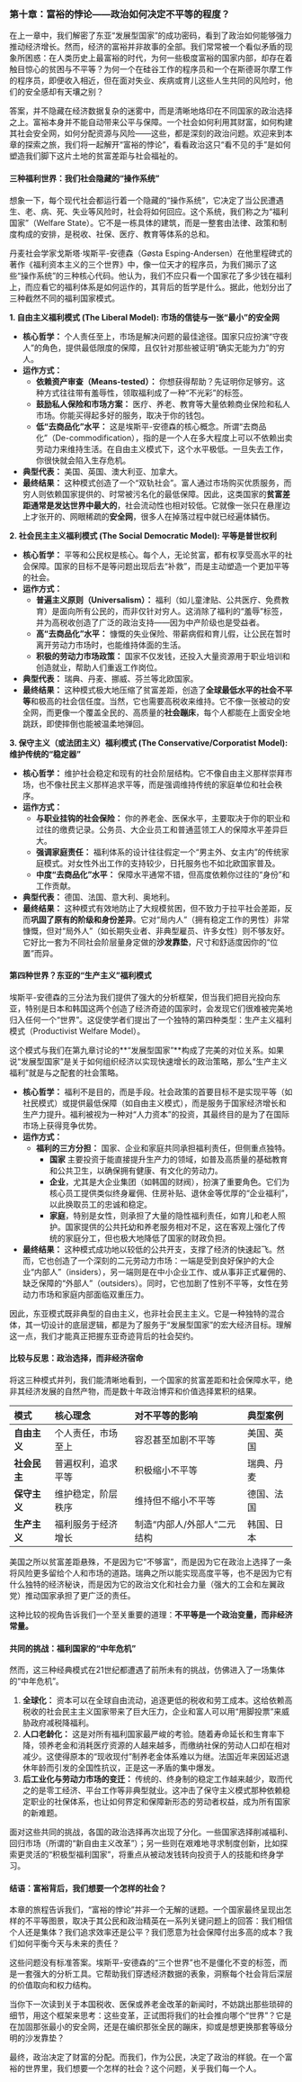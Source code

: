 ### **第十章：富裕的悖论——政治如何决定不平等的程度？**

在上一章中，我们解密了东亚“发展型国家”的成功密码，看到了政治如何能够强力推动经济增长。然而，经济的富裕并非故事的全部。我们常常被一个看似矛盾的现象所困惑：在人类历史上最富裕的时代，为何一些极度富裕的国家内部，却存在着触目惊心的贫困与不平等？为何一个在硅谷工作的程序员和一个在斯德哥尔摩工作的程序员，即便收入相近，但在面对失业、疾病或育儿这些人生共同的风险时，他们的安全感却有天壤之别？

答案，并不隐藏在经济数据复杂的迷雾中，而是清晰地烙印在不同国家的政治选择之上。富裕本身并不能自动带来公平与保障。一个社会如何利用其财富，如何构建其社会安全网，如何分配资源与风险——这些，都是深刻的政治问题。欢迎来到本章的探索之旅，我们将一起解开“富裕的悖论”，看看政治这只“看不见的手”是如何塑造我们脚下这片土地的贫富差距与社会福祉的。

#### **三种福利世界：我们社会隐藏的“操作系统”**

想象一下，每个现代社会都运行着一个隐藏的“操作系统”，它决定了当公民遭遇生、老、病、死、失业等风险时，社会将如何回应。这个系统，我们称之为“福利国家”（Welfare State）。它不是一栋具体的建筑，而是一整套由法律、政策和制度构成的安排，是税收、社保、医疗、教育等体系的总和。

丹麦社会学家戈斯塔·埃斯平-安德森（Gøsta Esping-Andersen）在他里程碑式的著作《福利资本主义的三个世界》中，像一位天才的程序员，为我们揭示了这些“操作系统”的三种核心代码。他认为，我们不应只看一个国家花了多少钱在福利上，而应看它的福利体系是如何运作的，其背后的哲学是什么。据此，他划分出了三种截然不同的福利国家模式。

**1. 自由主义福利模式 (The Liberal Model): 市场的信徒与一张“最小”的安全网**

*   **核心哲学：** 个人责任至上，市场是解决问题的最佳途径。国家只应扮演“守夜人”的角色，提供最低限度的保障，且仅针对那些被证明“确实无能为力”的穷人。
*   **运作方式：**
    *   **依赖资产审查（Means-tested）：** 你想获得帮助？先证明你足够穷。这种方式往往带有羞辱性，领取福利成了一种“不光彩”的标签。
    *   **鼓励私人保险和市场方案：** 医疗、养老、教育等大量依赖商业保险和私人市场。你能买得起多好的服务，取决于你的钱包。
    *   **低“去商品化”水平：** 这是埃斯平-安德森的核心概念。所谓“去商品化”（De-commodification），指的是一个人在多大程度上可以不依赖出卖劳动力来维持生活。在自由主义模式下，这个水平极低。一旦失去工作，你很快就会陷入生存危机。
*   **典型代表：** 美国、英国、澳大利亚、加拿大。
*   **最终结果：** 这种模式创造了一个“双轨社会”。富人通过市场购买优质服务，而穷人则依赖国家提供的、时常被污名化的最低保障。因此，这类国家的**贫富差距通常是发达世界中最大的**，社会流动性也相对较低。它就像一张只在悬崖边上才张开的、网眼稀疏的**安全网**，很多人在掉落过程中就已经遍体鳞伤。

**2. 社会民主主义福利模式 (The Social Democratic Model): 平等是普世权利**

*   **核心哲学：** 平等和公民权是核心。每个人，无论贫富，都有权享受高水平的社会保障。国家的目标不是等问题出现后去“补救”，而是主动塑造一个更加平等的社会。
*   **运作方式：**
    *   **普遍主义原则（Universalism）：** 福利（如儿童津贴、公共医疗、免费教育）是面向所有公民的，而非仅针对穷人。这消除了福利的“羞辱”标签，并为高税收创造了广泛的政治支持——因为中产阶级也是受益者。
    *   **高“去商品化”水平：** 慷慨的失业保险、带薪病假和育儿假，让公民在暂时离开劳动力市场时，也能维持体面的生活。
    *   **积极的劳动力市场政策：** 国家不仅发钱，还投入大量资源用于职业培训和创造就业，帮助人们重返工作岗位。
*   **典型代表：** 瑞典、丹麦、挪威、芬兰等北欧国家。
*   **最终结果：** 这种模式极大地压缩了贫富差距，创造了**全球最低水平的社会不平等**和极高的社会信任度。当然，它也需要高税收来维持。它不像一张被动的安全网，而更像一个覆盖全民的、高质量的**社会蹦床**，每个人都能在上面安全地跳跃，即使摔倒也能被温柔地弹回。

**3. 保守主义（或法团主义）福利模式 (The Conservative/Corporatist Model): 维护传统的“稳定器”**

*   **核心哲学：** 维护社会稳定和现有的社会阶层结构。它不像自由主义那样崇拜市场，也不像社民主义那样追求平等，而是强调维持传统的家庭单位和社会秩序。
*   **运作方式：**
    *   **与职业挂钩的社会保险：** 你的养老金、医保水平，主要取决于你的职业和过往的缴费记录。公务员、大企业员工和普通蓝领工人的保障水平差异巨大。
    *   **强调家庭责任：** 福利体系的设计往往假定一个“男主外、女主内”的传统家庭模式。对女性外出工作的支持较少，日托服务也不如北欧国家普及。
    *   **中度“去商品化”水平：** 保障水平通常不错，但高度依赖你过往的“身份”和工作贡献。
*   **典型代表：** 德国、法国、意大利、奥地利。
*   **最终结果：** 这种模式有效地防止了大规模贫困，但不致力于拉平社会差距，反而**巩固了原有的阶级和身份差异**。它对“局内人”（拥有稳定工作的男性）非常慷慨，但对“局外人”（如长期失业者、非典型雇员、许多女性）则不够友好。它好比一套为不同社会阶层量身定做的**沙发靠垫**，尺寸和舒适度因你的“位置”而异。


#### **第四种世界？东亚的“生产主义”福利模式**

埃斯平-安德森的三分法为我们提供了强大的分析框架，但当我们把目光投向东亚，特别是日本和韩国这两个创造了经济奇迹的国家时，会发现它们很难被完美地归入任何一个“世界”。这促使学者们提出了一个独特的第四种类型：生产主义福利模式（Productivist Welfare Model）。

这个模式与我们在第九章讨论的**“发展型国家”**构成了完美的对位关系。如果说“发展型国家”是关于如何组织经济以实现快速增长的政治策略，那么“生产主义福利”就是与之配套的社会策略。

* **核心哲学：** 福利不是目的，而是手段。社会政策的首要目标不是实现平等（如社民模式）或提供最低保障（如自由主义模式），而是服务于国家经济增长和生产力提升。福利被视为一种对“人力资本”的投资，其最终目的是为了在国际市场上获得竞争优势。
* **运作方式：**
  * **福利的三方分担：** 国家、企业和家庭共同承担福利责任，但侧重点独特。
     *  **国家** 主要投资于能直接提升生产力的领域，如普及高质量的基础教育和公共卫生，以确保拥有健康、有文化的劳动力。
     *  **企业**，尤其是大企业集团（如韩国的财阀），扮演了重要角色。它们为核心员工提供类似终身雇佣、住房补贴、退休金等优厚的“企业福利”，以此换取员工的忠诚和稳定。
     *  **家庭**，特别是女性，则承担了大量的隐性福利责任，如育儿和老人照护。国家提供的公共托幼和养老服务相对不足，这在客观上强化了传统的家庭分工，但也极大地降低了国家的财政负担。
* **最终结果：** 这种模式成功地以较低的公共开支，支撑了经济的快速起飞。然而，它也创造了一个深刻的二元劳动力市场：一端是受到良好保护的大企业“内部人”（insiders），另一端则是在中小企业工作、或从事非正式雇佣的、缺乏保障的“外部人”（outsiders）。同时，它也加剧了性别不平等，女性在劳动力市场和家庭内部面临双重压力。

因此，东亚模式既非典型的自由主义，也非社会民主主义。它是一种独特的混合体，其一切设计的底层逻辑，都是为了服务于“发展型国家”的宏大经济目标。理解这一点，我们才能真正把握东亚奇迹背后的社会契约。

#### **比较与反思：政治选择，而非经济宿命**

将这三种模式并列，我们能清晰地看到，一个国家的贫富差距和社会保障水平，绝非其经济发展的自然产物，而是数十年政治博弈和价值选择累积的结果。

| **模式** | **核心理念** | **对不平等的影响** | **典型案例** |
| :--- | :--- | :--- | :--- |
| **自由主义** | 个人责任，市场至上 | 容忍甚至加剧不平等 | 美国、英国 |
| **社会民主** | 普遍权利，追求平等 | 积极缩小不平等 | 瑞典、丹麦 |
| **保守主义** | 维护稳定，阶层秩序 | 维持但不缩小不平等 | 德国、法国 |
| **生产主义** | 福利服务于经济增长 | 制造“内部人/外部人“二元结构 | 韩国、日本 |

美国之所以贫富差距悬殊，不是因为它“不够富”，而是因为它在政治上选择了一条将风险更多留给个人和市场的道路。瑞典之所以能实现高度平等，也不是因为它有什么独特的经济秘诀，而是因为它的政治文化和社会力量（强大的工会和左翼政党）推动国家承担了更广泛的责任。

这种比较的视角告诉我们一个至关重要的道理：**不平等是一个政治变量，而非经济常量。**

#### **共同的挑战：福利国家的“中年危机”**

然而，这三种经典模式在21世纪都遭遇了前所未有的挑战，仿佛进入了一场集体的“中年危机”。

1.  **全球化：** 资本可以在全球自由流动，追逐更低的税收和劳工成本。这给依赖高税收的社会民主主义国家带来了巨大压力，企业和富人可以用“用脚投票”来威胁政府减税降福利。
2.  **人口老龄化：** 这是对所有福利国家最严峻的考验。随着寿命延长和生育率下降，领养老金和消耗医疗资源的人越来越多，而缴纳社保的劳动人口却在相对减少。这使得原本的“现收现付”制养老金体系难以为继。法国近年来因延迟退休年龄而引发的全国性抗议，正是这一矛盾的集中爆发。
3.  **后工业化与劳动力市场的变迁：** 传统的、终身制的稳定工作越来越少，取而代之的是零工经济、平台工作等非典型就业。这冲击了保守主义模式那种依赖稳定职业的社保体系，也让如何界定和保障新形态的劳动者权益，成为所有国家的新难题。

面对这些共同的挑战，各国的政治选择再次出现了分化。一些国家选择削减福利、回归市场（所谓的“新自由主义改革”）；另一些则在艰难地寻求制度创新，比如探索更灵活的“积极型福利国家”，将重点从被动发钱转向投资于人的技能和终身学习。

#### **结语：富裕背后，我们想要一个怎样的社会？**

本章的旅程告诉我们，“富裕的悖论”并非一个无解的谜题。一个国家最终呈现出怎样的不平等图景，取决于其公民和政治精英在一系列关键问题上的回答：我们相信个人还是集体？我们追求效率还是公平？我们愿意为社会保障付出多高的成本？我们如何平衡今天与未来的责任？

这些问题没有标准答案。埃斯平-安德森的“三个世界”也不是僵化不变的标签，而是一套强大的分析工具。它帮助我们穿透经济数据的表象，洞察每个社会背后深层的价值取向和权力结构。

当你下一次读到关于本国税收、医保或养老金改革的新闻时，不妨跳出那些琐碎的细节，用这个框架来思考：这些变革，正试图将我们的社会推向哪个“世界”？它是在加固那张最小的安全网，还是在编织那张全民的蹦床，抑或是想更换那套等级分明的沙发靠垫？

最终，政治决定了财富的分配。而我们，作为公民，决定了政治的样貌。在一个富裕的世界里，我们想要一个怎样的社会？这个问题，关乎我们每一个人。